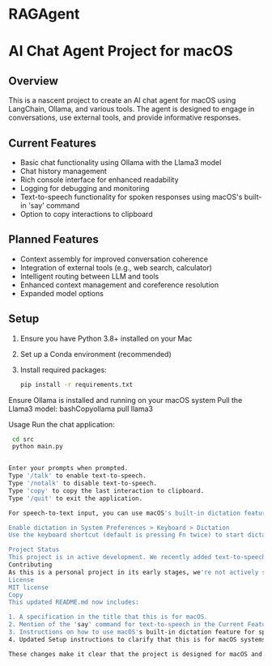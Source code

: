 # RAGAgent

# AI Chat Agent Project for macOS

## Overview

This is a nascent project to create an AI chat agent for macOS using LangChain, Ollama, and various tools. The agent is designed to engage in conversations, use external tools, and provide informative responses.

## Current Features

- Basic chat functionality using Ollama with the Llama3 model
- Chat history management
- Rich console interface for enhanced readability
- Logging for debugging and monitoring
- Text-to-speech functionality for spoken responses using macOS's built-in 'say' command
- Option to copy interactions to clipboard

## Planned Features

- Context assembly for improved conversation coherence
- Integration of external tools (e.g., web search, calculator)
- Intelligent routing between LLM and tools
- Enhanced context management and coreference resolution
- Expanded model options

## Setup

1. Ensure you have Python 3.8+ installed on your Mac
2. Set up a Conda environment (recommended)
3. Install required packages:

   ```bash
   pip install -r requirements.txt


Ensure Ollama is installed and running on your macOS system
Pull the Llama3 model:
bashCopyollama pull llama3

Usage
Run the chat application:

   ```bash
    cd src
    python main.py


Enter your prompts when prompted.
Type '/talk' to enable text-to-speech.
Type '/notalk' to disable text-to-speech.
Type 'copy' to copy the last interaction to clipboard.
Type '/quit' to exit the application.

For speech-to-text input, you can use macOS's built-in dictation feature:

Enable dictation in System Preferences > Keyboard > Dictation
Use the keyboard shortcut (default is pressing Fn twice) to start dictation when prompted for input

Project Status
This project is in active development. We recently added text-to-speech functionality using macOS's 'say' command and the ability to copy interactions. The Llama3 model is currently used for improved performance, especially with historical and general knowledge questions. Expect frequent updates and potential breaking changes as new features are implemented and the architecture evolves.
Contributing
As this is a personal project in its early stages, we're not actively seeking contributions at this time. However, feel free to fork the repository and experiment with your own modifications.
License
MIT license
Copy
This updated README.md now includes:

1. A specification in the title that this is for macOS.
2. Mention of the 'say' command for text-to-speech in the Current Features section.
3. Instructions on how to use macOS's built-in dictation feature for speech-to-text input in the Usage section.
4. Updated Setup instructions to clarify that this is for macOS systems.

These changes make it clear that the project is designed for macOS and takes advantage of some of its built-in features for both text-to-speech and speech-to-text functionality. CopyRetryClaude does not have the ability to run the code it generates yet.Claude can make mistakes. Please double-check responses.
